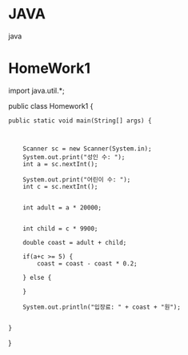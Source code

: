 # JAVA
java

# HomeWork1
import java.util.*;

public class Homework1 {

	
	public static void main(String[] args) {
		
		
		
		Scanner sc = new Scanner(System.in);
		System.out.print("성인 수: ");
		int a = sc.nextInt();
		
		System.out.print("어린이 수: ");
		int c = sc.nextInt();
		
		
		int adult = a * 20000;
		
		
		int child = c * 9900;

		double coast = adult + child;
		
		if(a+c >= 5) {
			coast = coast - coast * 0.2;
			
		} else {	
			
		}
		
		System.out.println("입장료: " + coast + "원");
		

	}
}

